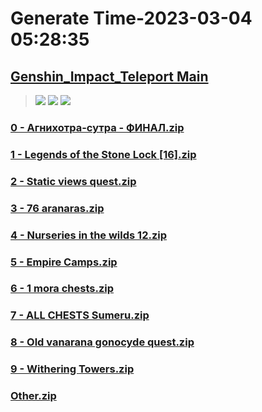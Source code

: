 # Generate Time-2023-03-04 05:28:35

## [Genshin_Impact_Teleport Main](https://github.com/Sam5440/Genshin_Impact_Teleport)

>![](https://komarev.com/ghpvc/?username=done439)
>![](https://komarev.com/ghpvc/?username=done438)
>![](https://komarev.com/ghpvc/?username=done437)

### [0 - Агнихотра-сутра - ФИНАЛ.zip](https://raw.githubusercontent.com/Sam5440/Genshin_Impact_Teleport/download/OptimizationCollectionPackage/Auto-Teleport_byA9FM%2826_01_2023%29/ETC/Sumeru%20100%25/0%20-%20%D0%90%D0%B3%D0%BD%D0%B8%D1%85%D0%BE%D1%82%D1%80%D0%B0-%D1%81%D1%83%D1%82%D1%80%D0%B0%20-%20%D0%A4%D0%98%D0%9D%D0%90%D0%9B.zip)

### [1 - Legends of the Stone Lock [16].zip](https://raw.githubusercontent.com/Sam5440/Genshin_Impact_Teleport/download/OptimizationCollectionPackage/Auto-Teleport_byA9FM%2826_01_2023%29/ETC/Sumeru%20100%25/1%20-%20Legends%20of%20the%20Stone%20Lock%20%5B16%5D.zip)

### [2 - Static views quest.zip](https://raw.githubusercontent.com/Sam5440/Genshin_Impact_Teleport/download/OptimizationCollectionPackage/Auto-Teleport_byA9FM%2826_01_2023%29/ETC/Sumeru%20100%25/2%20-%20Static%20views%20quest.zip)

### [3 - 76 aranaras.zip](https://raw.githubusercontent.com/Sam5440/Genshin_Impact_Teleport/download/OptimizationCollectionPackage/Auto-Teleport_byA9FM%2826_01_2023%29/ETC/Sumeru%20100%25/3%20-%2076%20aranaras.zip)

### [4 - Nurseries in the wilds 12.zip](https://raw.githubusercontent.com/Sam5440/Genshin_Impact_Teleport/download/OptimizationCollectionPackage/Auto-Teleport_byA9FM%2826_01_2023%29/ETC/Sumeru%20100%25/4%20-%20Nurseries%20in%20the%20wilds%2012.zip)

### [5 - Empire Camps.zip](https://raw.githubusercontent.com/Sam5440/Genshin_Impact_Teleport/download/OptimizationCollectionPackage/Auto-Teleport_byA9FM%2826_01_2023%29/ETC/Sumeru%20100%25/5%20-%20Empire%20Camps.zip)

### [6 - 1 mora chests.zip](https://raw.githubusercontent.com/Sam5440/Genshin_Impact_Teleport/download/OptimizationCollectionPackage/Auto-Teleport_byA9FM%2826_01_2023%29/ETC/Sumeru%20100%25/6%20-%201%20mora%20chests.zip)

### [7 - ALL CHESTS Sumeru.zip](https://raw.githubusercontent.com/Sam5440/Genshin_Impact_Teleport/download/OptimizationCollectionPackage/Auto-Teleport_byA9FM%2826_01_2023%29/ETC/Sumeru%20100%25/7%20-%20ALL%20CHESTS%20Sumeru.zip)

### [8 - Old vanarana gonocyde quest.zip](https://raw.githubusercontent.com/Sam5440/Genshin_Impact_Teleport/download/OptimizationCollectionPackage/Auto-Teleport_byA9FM%2826_01_2023%29/ETC/Sumeru%20100%25/8%20-%20Old%20vanarana%20gonocyde%20quest.zip)

### [9 - Withering Towers.zip](https://raw.githubusercontent.com/Sam5440/Genshin_Impact_Teleport/download/OptimizationCollectionPackage/Auto-Teleport_byA9FM%2826_01_2023%29/ETC/Sumeru%20100%25/9%20-%20Withering%20Towers.zip)

### [Other.zip](https://raw.githubusercontent.com/Sam5440/Genshin_Impact_Teleport/download/OptimizationCollectionPackage/Auto-Teleport_byA9FM%2826_01_2023%29/ETC/Sumeru%20100%25/Other.zip)

